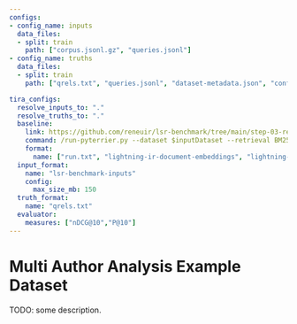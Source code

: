```yaml
---
configs:
- config_name: inputs
  data_files:
  - split: train
    path: ["corpus.jsonl.gz", "queries.jsonl"]
- config_name: truths
  data_files:
  - split: train
    path: ["qrels.txt", "queries.jsonl", "dataset-metadata.json", "config.json", "subsample.json"]

tira_configs:
  resolve_inputs_to: "."
  resolve_truths_to: "."
  baseline:
    link: https://github.com/reneuir/lsr-benchmark/tree/main/step-03-retrieval-approaches/pyterrier-naive
    command: /run-pyterrier.py --dataset $inputDataset --retrieval BM25 --output $outputDir
    format:
      name: ["run.txt", "lightning-ir-document-embeddings", "lightning-ir-query-embeddings"]
  input_format:
    name: "lsr-benchmark-inputs"
    config:
      max_size_mb: 150
  truth_format:
    name: "qrels.txt"
  evaluator:
    measures: ["nDCG@10","P@10"]
---
```


# Multi Author Analysis Example Dataset

TODO: some description.

